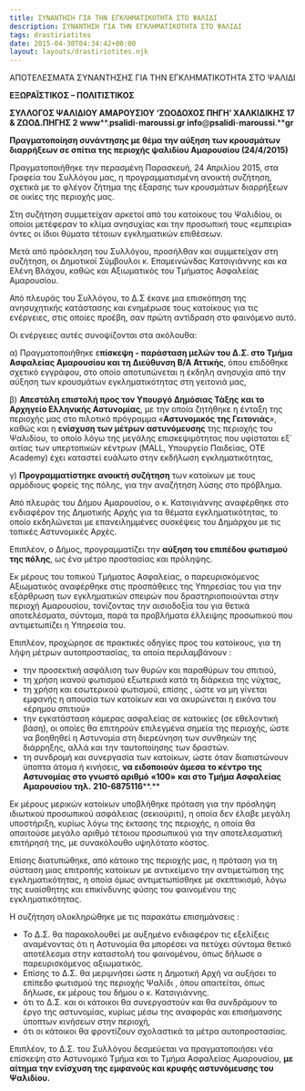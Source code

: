 ```yaml
---
title: ΣΥΝΑΝΤΗΣΗ ΓΙΑ ΤΗΝ ΕΓΚΛΗΜΑΤΙΚΟΤΗΤΑ ΣΤΟ ΨΑΛΙΔΙ
description: ΣΥΝΑΝΤΗΣΗ ΓΙΑ ΤΗΝ ΕΓΚΛΗΜΑΤΙΚΟΤΗΤΑ ΣΤΟ ΨΑΛΙΔΙ
tags: drastiriotites
date: 2015-04-30T04:34:42+00:00
layout: layouts/drastiriotites.njk
---
```

ΑΠΟΤΕΛΕΣΜΑΤΑ ΣΥΝΑΝΤΗΣΗΣ ΓΙΑ ΤΗΝ ΕΓΚΛΗΜΑΤΙΚΟΤΗΤΑ ΣΤΟ ΨΑΛΙΔΙ
<!-- excerpt -->
**ΕΞΩΡΑΪΣΤΙΚΟΣ – ΠΟΛΙΤΙΣΤΙΚΟΣ**

 **ΣΥΛΛΟΓΟΣ ΨΑΛΙΔΙΟΥ ΑΜΑΡΟΥΣΙΟΥ ‘ΖΩΟΔΟΧΟΣ ΠΗΓΗ’ ΧΑΛΚΙΔΙΚΗΣ 17 &amp; ΖΩΟΔ.ΠΗΓΗΣ 2** **www****.****psalidi****-****maroussi****.****gr** **info****@****psalidi****-****maroussi****.****gr**

**Πραγματοποίηση συνάντησης με θέμα την αύξηση των κρουσμάτων διαρρήξεων σε σπίτια της περιοχής ψαλιδίου Αμαρουσίου (24/4/2015)**

Πραγματοποιήθηκε την περασμένη Παρασκευή, 24 Απριλίου 2015, στα Γραφεία του Συλλόγου μας, η προγραμματισμένη ανοικτή συζήτηση, σχετικά με το φλέγον ζήτημα της έξαρσης των κρουσμάτων διαρρήξεων σε οικίες της περιοχής μας.

Στη συζήτηση συμμετείχαν αρκετοί από του κατοίκους του Ψαλιδίου, οι οποίοι μετέφεραν το κλίμα ανησυχίας και την προσωπική τους «εμπειρία» όντες οι ίδιοι θύματα τέτοιων εγκληματικών επιθέσεων.

Μετά από πρόσκληση του Συλλόγου, προσήλθαν και συμμετείχαν στη συζήτηση, οι Δημοτικοί Σύμβουλοι κ. Επαμεινώνδας Κατσιγιάννης και κα Ελένη Βλάχου, καθώς και Αξιωματικός του Τμήματος Ασφαλείας Αμαρουσίου.

Από πλευράς του Συλλόγου, το Δ.Σ έκανε μια επισκόπηση της ανησυχητικής κατάστασης και ενημέρωσε τους κατοίκους για τις ενέργειες, στις οποίες προέβη, σαν πρώτη αντίδραση στο φαινόμενο αυτό.

Οι ενέργειες αυτές συνοψίζονται στα ακόλουθα:

α) Πραγματοποιήθηκε ε**πίσκεψη - παράσταση μελών του Δ.Σ. στο Τμήμα Ασφαλείας Αμαρουσίου και τη Διεύθυνση Β/Α Αττικής**, όπου επιδόθηκε σχετικό εγγράφου, στο οποίο αποτυπώνεται η έκδηλη ανησυχία από την αύξηση των κρουσμάτων εγκληματικότητας στη γειτονιά μας,

β) **Απεστάλη επιστολή προς τον Υπουργό Δημόσιας Τάξης** **και το Αρχηγείο Ελληνικής Αστυνομίας**, με την οποία ζητήθηκε η ένταξη της περιοχής μας στο πιλοτικό πρόγραμμα «**Αστυνομικός της Γειτονιάς**», καθώς και η **ενίσχυση των μέτρων αστυνόμευσης** της περιοχής του Ψαλιδίου, το οποίο λόγω της μεγάλης επισκεψιμότητας που υφίσταται εξ΄ αιτίας των υπερτοπικών κέντρων (MALL, Υπουργείο Παιδείας, ΟΤΕ Academy) έχει καταστεί ευάλωτο στην εκδήλωση εγκληματικότητας,

γ) **Προγραμματίστηκε ανοικτή συζήτηση** των κατοίκων με τους αρμόδιους φορείς της πόλης, για την αναζήτηση λύσης στο πρόβλημα.

Από πλευράς του Δήμου Αμαρουσίου, ο κ. Κατσιγιάννης αναφέρθηκε στο ενδιαφέρον της Δημοτικής Αρχής για τα θέματα εγκληματικότητας, το οποίο εκδηλώνεται με επανειλημμένες συσκέψεις του Δημάρχου με τις τοπικές Αστυνομικές Αρχές.

Επιπλέον, ο Δήμος, προγραμματίζει την **αύξηση του επιπέδου φωτισμού της πόλης**, ως ένα μέτρο προστασίας και πρόληψης.

Εκ μέρους του τοπικού Τμήματος Ασφαλείας, ο παρευρισκόμενος Αξιωματικός αναφέρθηκε στις προσπάθειες της Υπηρεσίας του για την εξάρθρωση των εγκληματικών σπειρών που δραστηριοποιούνται στην περιοχή Αμαρουσίου, τονίζοντας την αισιοδοξία του για θετικά αποτελέσματα, σύντομα, παρά τα προβλήματα έλλειψης προσωπικού που αντιμετωπίζει η Υπηρεσία του.

Επιπλέον, προχώρησε σε πρακτικές οδηγίες προς του κατοίκους, για τη λήψη μέτρων αυτοπροστασίας, τα οποία περιλαμβάνουν :

- την προσεκτική ασφάλιση των θυρών και παραθύρων του σπιτιού,
- τη χρήση ικανού φωτισμού εξωτερικά κατά τη διάρκεια της νύχτας,
- τη χρήση και εσωτερικού φωτισμού, επίσης , ώστε να μη γίνεται εμφανής η απουσία των κατοίκων και να ακυρώνεται η εικόνα του «έρημου σπιτιού»
- την εγκατάσταση κάμερας ασφαλείας σε κατοικίες (σε εθελοντική βάση), οι οποίες θα επιτηρούν επιλεγμένα σημεία της περιοχής, ώστε να βοηθηθεί η Αστυνομία στη διερεύνηση των συνθηκών της διάρρηξης, αλλά και την ταυτοποίησης των δραστών.
- τη συνδρομή και συνεργασία των κατοίκων, ώστε όταν διαπιστώνουν ύποπτα άτομα ή κινήσεις, **να ειδοποιούν άμεσα το κέντρο της Αστυνομίας στο γνωστό αριθμό** **«100»** **και στο Τμήμα Ασφαλείας Αμαρουσίου τηλ.** **210-6875116****.**

Εκ μέρους μερικών κατοίκων υποβλήθηκε πρόταση για την πρόσληψη ιδιωτικού προσωπικού ασφάλειας (σεκιούριτι), η οποία δεν έλαβε μεγάλη υποστήριξη, κυρίως λόγω της έκτασης της περιοχής, η οποία θα απαιτούσε μεγάλο αριθμό τέτοιου προσωπικού για την αποτελεσματική επιτήρησή της, με συνακόλουθο υψηλότατο κόστος.

Επίσης διατυπώθηκε, από κάτοικο της περιοχής μας, η πρόταση για τη σύσταση μιας επιτροπής κατοίκων με αντικείμενο την αντιμετώπιση της εγκληματικότητας, η οποία όμως αντιμετωπίσθηκε με σκεπτικισμό, λόγω της ευαίσθητης και επικίνδυνης φύσης του φαινομένου της εγκληματικότητας.

Η συζήτηση ολοκληρώθηκε με τις παρακάτω επισημάνσεις :

- Το Δ.Σ. θα παρακολουθεί με αυξημένο ενδιαφέρον τις εξελίξεις αναμένοντας ότι η Αστυνομία θα μπορέσει να πετύχει σύντομα θετικό αποτέλεσμα στην καταστολή του φαινομένου, όπως δήλωσε ο παρευρισκόμενος αξιωματικός.
- Επίσης το Δ.Σ. θα μεριμνήσει ώστε η Δημοτική Αρχή να αυξήσει το επίπεδο φωτισμού της περιοχής Ψαλίδι , όπου απαιτείται, όπως δήλωσε, εκ μέρους του δήμου ο κ. Κατσιγιάννης.
- ότι το Δ.Σ. και οι κάτοικοι θα συνεργαστούν και θα συνδράμουν το έργο της αστυνομίας, κυρίως μέσω της αναφοράς και επισήμανσης ύποπτων κινήσεων στην περιοχή,
- ότι οι κάτοικοι θα φροντίζουν σχολαστικά τα μέτρα αυτοπροστασίας.

Επιπλέον, το Δ.Σ. του Συλλόγου δεσμεύεται να πραγματοποιήσει νέα επίσκεψη στο Αστυνομικό Τμήμα και το Τμήμα Ασφαλείας Αμαρουσίου, **με αίτημα την ενίσχυση της εμφανούς και κρυφής αστυνόμευσης του Ψαλιδίου.**
